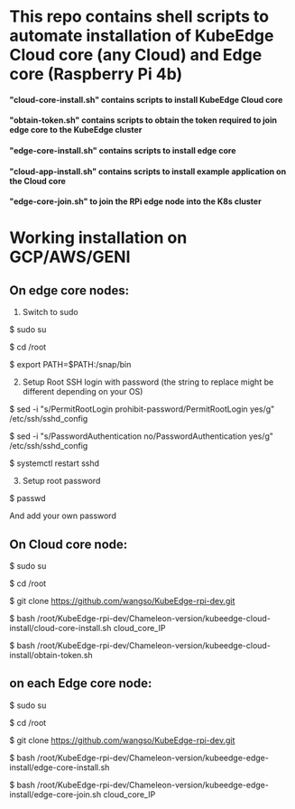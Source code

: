 # This repo contains shell scripts to automate installation of KubeEdge Cloud core (any Cloud) and Edge core (Raspberry Pi 4b)

#### "cloud-core-install.sh" contains scripts to install KubeEdge Cloud core
#### "obtain-token.sh" contains scripts to obtain the token required to join edge core to the KubeEdge cluster
#### "edge-core-install.sh" contains scripts to install edge core
#### "cloud-app-install.sh" contains scripts to install example application on the Cloud core
#### "edge-core-join.sh" to join the RPi edge node into the K8s cluster



# Working installation on GCP/AWS/GENI

## On edge core nodes:

1)	Switch to sudo 

   $ sudo su
   
   $ cd /root
    
   $ export PATH=$PATH:/snap/bin
     
2)	Setup Root SSH login with password (the string to replace might be different depending on your OS)

   $ sed -i "s/PermitRootLogin prohibit-password/PermitRootLogin yes/g" /etc/ssh/sshd_config 

   $ sed -i "s/PasswordAuthentication no/PasswordAuthentication yes/g" /etc/ssh/sshd_config
   
   $ systemctl restart sshd
   
3)	Setup root password

   $ passwd

   And add your own password 

## On Cloud core node:

   $ sudo su
 
   $ cd /root
 
   $ git clone https://github.com/wangso/KubeEdge-rpi-dev.git
 
   $ bash /root/KubeEdge-rpi-dev/Chameleon-version/kubeedge-cloud-install/cloud-core-install.sh cloud_core_IP
 
   $ bash /root/KubeEdge-rpi-dev/Chameleon-version/kubeedge-cloud-install/obtain-token.sh

## on each Edge core node:

   $ sudo su
 
   $ cd /root
 
   $ git clone https://github.com/wangso/KubeEdge-rpi-dev.git
 
   $ bash /root/KubeEdge-rpi-dev/Chameleon-version/kubeedge-edge-install/edge-core-install.sh 
 
   $ bash /root/KubeEdge-rpi-dev/Chameleon-version/kubeedge-edge-install/edge-core-join.sh cloud_core_IP



